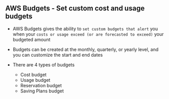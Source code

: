 ## AWS Budgets - Set custom cost and usage budgets

- AWS Budgets gives the ability to `set custom budgets that alert` you when your `costs or usage exceed (or are forecasted to exceed)` your budgeted amount

- Budgets can be created at the monthly, quarterly, or yearly level, and you can customize the start and end dates

- There are 4 types of budgets

  - Cost budget
  - Usage budget
  - Reservation budget
  - Saving Plans budget
